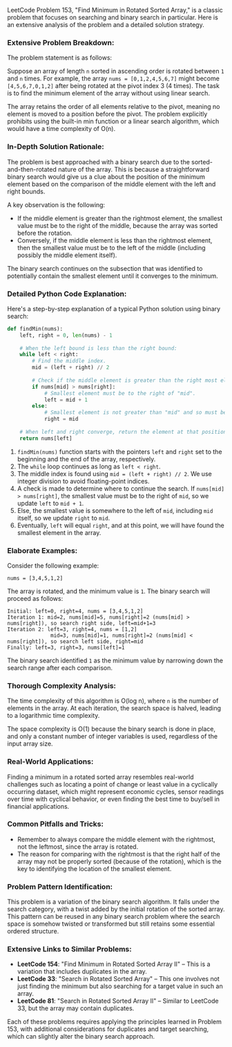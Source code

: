 LeetCode Problem 153, "Find Minimum in Rotated Sorted Array," is a classic problem that focuses on searching and binary search in particular. Here is an extensive analysis of the problem and a detailed solution strategy.

### Extensive Problem Breakdown:

The problem statement is as follows:

Suppose an array of length `n` sorted in ascending order is rotated between `1` and `n` times. For example, the array `nums = [0,1,2,4,5,6,7]` might become `[4,5,6,7,0,1,2]` after being rotated at the pivot index 3 (4 times). The task is to find the minimum element of the array without using linear search.

The array retains the order of all elements relative to the pivot, meaning no element is moved to a position before the pivot. The problem explicitly prohibits using the built-in min function or a linear search algorithm, which would have a time complexity of O(n).

### In-Depth Solution Rationale:

The problem is best approached with a binary search due to the sorted-and-then-rotated nature of the array. This is because a straightforward binary search would give us a clue about the position of the minimum element based on the comparison of the middle element with the left and right bounds.

A key observation is the following:
- If the middle element is greater than the rightmost element, the smallest value must be to the right of the middle, because the array was sorted before the rotation.
- Conversely, if the middle element is less than the rightmost element, then the smallest value must be to the left of the middle (including possibly the middle element itself).

The binary search continues on the subsection that was identified to potentially contain the smallest element until it converges to the minimum.

### Detailed Python Code Explanation:

Here's a step-by-step explanation of a typical Python solution using binary search:

```python
def findMin(nums):
    left, right = 0, len(nums) - 1
    
    # When the left bound is less than the right bound:
    while left < right:
        # Find the middle index.
        mid = (left + right) // 2
        
        # Check if the middle element is greater than the right most element.
        if nums[mid] > nums[right]:
            # Smallest element must be to the right of "mid".
            left = mid + 1
        else:
            # Smallest element is not greater than "mid" and so must be to the left of "mid".
            right = mid
    
    # When left and right converge, return the element at that position as it is the smallest.
    return nums[left]
```

1. `findMin(nums)` function starts with the pointers `left` and `right` set to the beginning and the end of the array, respectively.
2. The `while` loop continues as long as `left < right`.
3. The middle index is found using `mid = (left + right) // 2`. We use integer division to avoid floating-point indices.
4. A check is made to determine where to continue the search. If `nums[mid] > nums[right]`, the smallest value must be to the right of `mid`, so we update `left` to `mid + 1`.
5. Else, the smallest value is somewhere to the left of `mid`, including `mid` itself, so we update `right` to `mid`.
6. Eventually, `left` will equal `right`, and at this point, we will have found the smallest element in the array.

### Elaborate Examples:

Consider the following example:

```
nums = [3,4,5,1,2]
```

The array is rotated, and the minimum value is `1`. The binary search will proceed as follows:

```
Initial: left=0, right=4, nums = [3,4,5,1,2]
Iteration 1: mid=2, nums[mid]=5, nums[right]=2 (nums[mid] > nums[right]), so search right side, left=mid+1=3
Iteration 2: left=3, right=4, nums = [1,2]
              mid=3, nums[mid]=1, nums[right]=2 (nums[mid] < nums[right]), so search left side, right=mid
Finally: left=3, right=3, nums[left]=1
```

The binary search identified `1` as the minimum value by narrowing down the search range after each comparison.

### Thorough Complexity Analysis:

The time complexity of this algorithm is O(log n), where `n` is the number of elements in the array. At each iteration, the search space is halved, leading to a logarithmic time complexity.

The space complexity is O(1) because the binary search is done in place, and only a constant number of integer variables is used, regardless of the input array size.

### Real-World Applications:

Finding a minimum in a rotated sorted array resembles real-world challenges such as locating a point of change or least value in a cyclically occurring dataset, which might represent economic cycles, sensor readings over time with cyclical behavior, or even finding the best time to buy/sell in financial applications.

### Common Pitfalls and Tricks:

- Remember to always compare the middle element with the rightmost, not the leftmost, since the array is rotated.
- The reason for comparing with the rightmost is that the right half of the array may not be properly sorted (because of the rotation), which is the key to identifying the location of the smallest element.

### Problem Pattern Identification:

This problem is a variation of the binary search algorithm. It falls under the search category, with a twist added by the initial rotation of the sorted array. This pattern can be reused in any binary search problem where the search space is somehow twisted or transformed but still retains some essential ordered structure.

### Extensive Links to Similar Problems:

- **LeetCode 154**: "Find Minimum in Rotated Sorted Array II" – This is a variation that includes duplicates in the array.
- **LeetCode 33**: "Search in Rotated Sorted Array" – This one involves not just finding the minimum but also searching for a target value in such an array.
- **LeetCode 81**: "Search in Rotated Sorted Array II" – Similar to LeetCode 33, but the array may contain duplicates.

Each of these problems requires applying the principles learned in Problem 153, with additional considerations for duplicates and target searching, which can slightly alter the binary search approach.